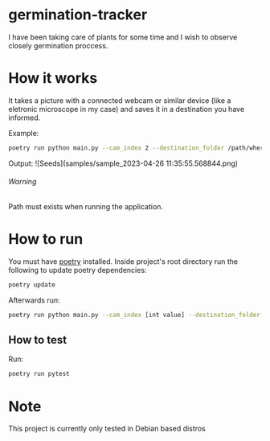 # germination-tracker
I have been taking care of plants for some time and I wish to observe closely germination proccess.

# How it works
It takes a picture with a connected webcam or similar device (like a eletronic microscope in my case) and saves it in a destination you have informed.

Example:
```sh
poetry run python main.py --cam_index 2 --destination_folder /path/where/you/want/to/save/the/image/ --filename sample
```
Output:
![Seeds](samples/sample_2023-04-26 11:35:55.568844.png)

###### Warning
Path must exists when running the application.

# How to run
You must have [poetry](https://python-poetry.org/) installed. Inside project's root directory run the following to update poetry dependencies:
```sh
poetry update
```
Afterwards run:
```sh
poetry run python main.py --cam_index [int value] --destination_folder [path] --filename [string]
```

## How to test
Run:
```sh
poetry run pytest
```

# Note
This project is currently only tested in Debian based distros
